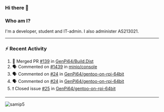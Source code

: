 ### Hi there 👋

### Who am I?
I'm a developer, student and IT-admin. I also administer AS213021.

---
### :zap: Recent Activity
<!--START_SECTION:activity-->
1. 🎉 Merged PR [#139](https://github.com/GenPi64/Build.Dist/pull/139) in [GenPi64/Build.Dist](https://github.com/GenPi64/Build.Dist)
2. 🗣 Commented on [#1439](https://github.com/minio/console/issues/1439) in [minio/console](https://github.com/minio/console)
3. 🗣 Commented on [#24](https://github.com/GenPi64/gentoo-on-rpi-64bit/issues/24) in [GenPi64/gentoo-on-rpi-64bit](https://github.com/GenPi64/gentoo-on-rpi-64bit)
4. 🗣 Commented on [#24](https://github.com/GenPi64/gentoo-on-rpi-64bit/issues/24) in [GenPi64/gentoo-on-rpi-64bit](https://github.com/GenPi64/gentoo-on-rpi-64bit)
5. ❗️ Closed issue [#25](https://github.com/GenPi64/gentoo-on-rpi-64bit/issues/25) in [GenPi64/gentoo-on-rpi-64bit](https://github.com/GenPi64/gentoo-on-rpi-64bit)
<!--END_SECTION:activity-->
---

<img align="center" src="https://github-readme-stats.vercel.app/api?username=samip5&show_icons=true" alt="samip5" />
